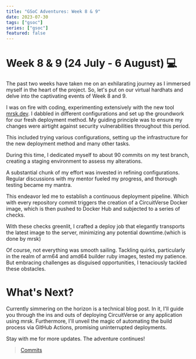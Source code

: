 ```yaml
---
title: "GSoC Adventures: Week 8 & 9"
date: 2023-07-30
tags: ["gsoc"]
series: ["gsoc"]
featured: false 
---
```


# Week 8 & 9 (24 July - 6 August) 💻

The past two weeks have taken me on an exhilarating journey as I immersed myself in the heart of the project. So, let's put on our virtual hardhats and delve into the captivating events of Week 8 and 9.

I was on fire with coding, experimenting extensively with the new tool [mrsk.dev](https://mrsk.dev/).
 I dabbled in different configurations and set up the groundwork for our fresh deployment method. My guiding principle was to ensure my changes were airtight against security vulnerabilities throughout this period.

This included trying various configurations, setting up the infrastructure for the new deployment method and many other tasks.

During this time, I dedicated myself to about 90 commits on my test branch, creating a staging environment to assess my alterations.

A substantial chunk of my effort was invested in refining configurations. Regular discussions with my mentor fueled my progress, and thorough testing became my mantra.

This endeavor led me to establish a continuous deployment pipeline. Which with every repository commit triggers the creation of a CircuitVerse Docker image, 
which is then pushed to Docker Hub and subjected to a series of checks.

With these checks greenlit, I crafted a deploy job that elegantly transports the latest image to the server, minimizing any potential downtime.(which is done by mrsk)

Of course, not everything was smooth sailing. Tackling quirks, particularly in the realm of arm64 and amd64 builder ruby images, tested my patience.
But embracing challenges as disguised opportunities, I tenaciously tackled these obstacles.


# What's Next?

Currently simmering on the horizon is a technical blog post. In it, I'll guide you through the ins and outs of deploying CircuitVerse or any application using mrsk.
Furthermore, I'll unveil the magic of automating the build process via GitHub Actions, promising uninterrupted deployments.

Stay with me for more updates. The adventure continues!

> [Commits](https://github.com/vaibhavupreti/CircuitVerse/tree/main)
